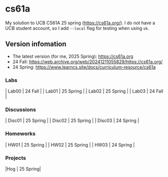 # cs61a
My solution to UCB CS61A 25 spring (https://cs61a.org/). I do not have a UCB student account, so I add `--local` flag for testing when using `ok`.

## Version infomation
- The latest version (for me, 2025 Spring): https://cs61a.org 
- 24 Fall: https://web.archive.org/web/20241211055829/https://cs61a.org/
- 24 Spring: https://www.learncs.site/docs/curriculum-resource/cs61a
### Labs
| Lab00 | 24 Fall |
| Lab01 | 25 Spring |
| Lab02 | 25 Spring |
| Lab03 | 24 Fall |
### Discussions
| Disc01 | 25 Spring |
| Disc02 | 25 Spring |
| Disc03 | 24 Spring |
### Homeworks
| HW01 | 25 Spring |
| HW02 | 25 Spring |
| HW03 | 24 Spring |
### Projects
|Hog | 25 Spring|